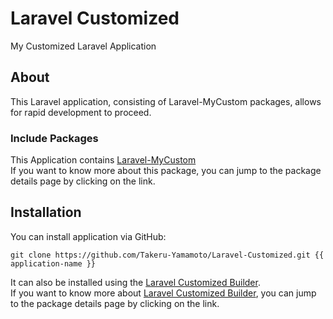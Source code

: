 # Laravel Customized

My Customized Laravel Application

## About

This Laravel application, consisting of Laravel-MyCustom packages, allows for rapid development to proceed.

### Include Packages

This Application contains [Laravel-MyCustom](https://github.com/Takeru-Yamamoto/Laravel-MyCustom)  
If you want to know more about this package, you can jump to the package details page by clicking on the link.

## Installation

You can install application via GitHub:

```
git clone https://github.com/Takeru-Yamamoto/Laravel-Customized.git {{ application-name }}
```

It can also be installed using the [Laravel Customized Builder](https://github.com/Takeru-Yamamoto/Shell-Assets/tree/master/bin/Laravel-Customized-Builder#laravel-customized-builder).  
If you want to know more about [Laravel Customized Builder](https://github.com/Takeru-Yamamoto/Shell-Assets/tree/master/bin/Laravel-Customized-Builder#laravel-customized-builder), you can jump to the package details page by clicking on the link.

